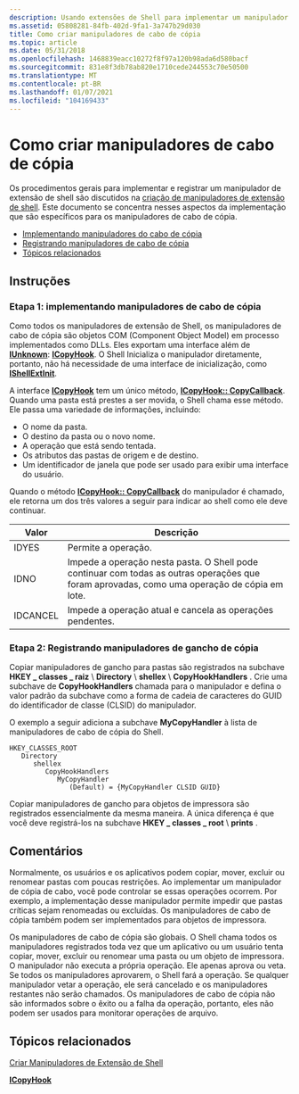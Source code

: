 ```yaml
---
description: Usando extensões de Shell para implementar um manipulador de vínculo de cópia.
ms.assetid: 05808281-84fb-402d-9fa1-3a747b29d030
title: Como criar manipuladores de cabo de cópia
ms.topic: article
ms.date: 05/31/2018
ms.openlocfilehash: 1468839eacc10272f8f97a120b98ada6d580bacf
ms.sourcegitcommit: 831e8f3db78ab820e1710cede244553c70e50500
ms.translationtype: MT
ms.contentlocale: pt-BR
ms.lasthandoff: 01/07/2021
ms.locfileid: "104169433"
---
```

# <a name="how-to-create-copy-hook-handlers"></a>Como criar manipuladores de cabo de cópia

Os procedimentos gerais para implementar e registrar um manipulador de extensão de shell são discutidos na [criação de manipuladores de extensão de shell](handlers.md). Este documento se concentra nesses aspectos da implementação que são específicos para os manipuladores de cabo de cópia.

-   [Implementando manipuladores do cabo de cópia](#step-1-implementing-copy-hook-handlers)
-   [Registrando manipuladores de cabo de cópia](#step-2-registering-copy-hook-handlers)
-   [Tópicos relacionados](#related-topics)

## <a name="instructions"></a>Instruções

### <a name="step-1-implementing-copy-hook-handlers"></a>Etapa 1: implementando manipuladores de cabo de cópia

Como todos os manipuladores de extensão de Shell, os manipuladores de cabo de cópia são objetos COM (Component Object Model) em processo implementados como DLLs. Eles exportam uma interface além de [**IUnknown**](/windows/win32/api/unknwn/nn-unknwn-iunknown): [**ICopyHook**](/previous-versions/windows/desktop/legacy/bb776049(v=vs.85)). O Shell Inicializa o manipulador diretamente, portanto, não há necessidade de uma interface de inicialização, como [**IShellExtInit**](/windows/win32/api/shobjidl_core/nn-shobjidl_core-ishellextinit).

A interface [**ICopyHook**](/previous-versions/windows/desktop/legacy/bb776049(v=vs.85)) tem um único método, [**ICopyHook:: CopyCallback**](/previous-versions/windows/desktop/legacy/bb776048(v=vs.85)). Quando uma pasta está prestes a ser movida, o Shell chama esse método. Ele passa uma variedade de informações, incluindo:

-   O nome da pasta.
-   O destino da pasta ou o novo nome.
-   A operação que está sendo tentada.
-   Os atributos das pastas de origem e de destino.
-   Um identificador de janela que pode ser usado para exibir uma interface do usuário.

Quando o método [**ICopyHook:: CopyCallback**](/previous-versions/windows/desktop/legacy/bb776048(v=vs.85)) do manipulador é chamado, ele retorna um dos três valores a seguir para indicar ao shell como ele deve continuar.



| Valor    | Descrição                                                                                                                                      |
|----------|--------------------------------------------------------------------------------------------------------------------------------------------------|
| IDYES    | Permite a operação.                                                                                                                            |
| IDNO     | Impede a operação nesta pasta. O Shell pode continuar com todas as outras operações que foram aprovadas, como uma operação de cópia em lote. |
| IDCANCEL | Impede a operação atual e cancela as operações pendentes.                                                                               |



 

### <a name="step-2-registering-copy-hook-handlers"></a>Etapa 2: Registrando manipuladores de gancho de cópia

Copiar manipuladores de gancho para pastas são registrados na subchave **HKEY \_ classes \_ raiz** \\ **Directory** \\ **shellex** \\ **CopyHookHandlers** . Crie uma subchave de **CopyHookHandlers** chamada para o manipulador e defina o valor padrão da subchave como a forma de cadeia de caracteres do GUID do identificador de classe (CLSID) do manipulador.

O exemplo a seguir adiciona a subchave **MyCopyHandler** à lista de manipuladores de cabo de cópia do Shell.

```
HKEY_CLASSES_ROOT
   Directory
      shellex
         CopyHookHandlers
            MyCopyHandler
               (Default) = {MyCopyHandler CLSID GUID}
```

Copiar manipuladores de gancho para objetos de impressora são registrados essencialmente da mesma maneira. A única diferença é que você deve registrá-los na subchave **HKEY \_ classes \_ root** \\ **prints** .

## <a name="remarks"></a>Comentários

Normalmente, os usuários e os aplicativos podem copiar, mover, excluir ou renomear pastas com poucas restrições. Ao implementar um manipulador de cópia de cabo, você pode controlar se essas operações ocorrem. Por exemplo, a implementação desse manipulador permite impedir que pastas críticas sejam renomeadas ou excluídas. Os manipuladores de cabo de cópia também podem ser implementados para objetos de impressora.

Os manipuladores de cabo de cópia são globais. O Shell chama todos os manipuladores registrados toda vez que um aplicativo ou um usuário tenta copiar, mover, excluir ou renomear uma pasta ou um objeto de impressora. O manipulador não executa a própria operação. Ele apenas aprova ou veta. Se todos os manipuladores aprovarem, o Shell fará a operação. Se qualquer manipulador vetar a operação, ele será cancelado e os manipuladores restantes não serão chamados. Os manipuladores de cabo de cópia não são informados sobre o êxito ou a falha da operação, portanto, eles não podem ser usados para monitorar operações de arquivo.

## <a name="related-topics"></a>Tópicos relacionados

<dl> <dt>

[Criar Manipuladores de Extensão de Shell](handlers.md)
</dt> <dt>

[**ICopyHook**](/previous-versions/windows/desktop/legacy/bb776049(v=vs.85))
</dt> </dl>

 

 
